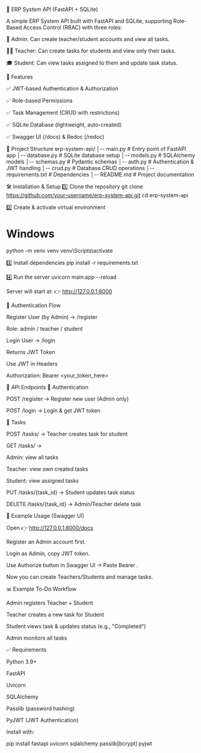 📘 ERP System API (FastAPI + SQLite)

A simple ERP System API built with FastAPI and SQLite, supporting Role-Based Access Control (RBAC) with three roles:

👑 Admin: Can create teacher/student accounts and view all tasks.

👩‍🏫 Teacher: Can create tasks for students and view only their tasks.

🎓 Student: Can view tasks assigned to them and update task status.

🚀 Features

✅ JWT-based Authentication & Authorization

✅ Role-based Permissions

✅ Task Management (CRUD with restrictions)

✅ SQLite Database (lightweight, auto-created)

✅ Swagger UI (/docs) & Redoc (/redoc)

📂 Project Structure
erp-system-api/
│-- main.py                # Entry point of FastAPI app
│-- database.py            # SQLite database setup
│-- models.py              # SQLAlchemy models
│-- schemas.py             # Pydantic schemas
│-- auth.py                # Authentication & JWT handling
│-- crud.py                # Database CRUD operations
│-- requirements.txt       # Dependencies
│-- README.md              # Project documentation

🛠️ Installation & Setup
1️⃣ Clone the repository
git clone https://github.com/your-username/erp-system-api.git
cd erp-system-api

2️⃣ Create & activate virtual environment
# Windows
python -m venv venv
venv\Scripts\activate

3️⃣ Install dependencies
pip install -r requirements.txt

4️⃣ Run the server
uvicorn main:app --reload


Server will start at:
👉 http://127.0.0.1:8000

🔑 Authentication Flow

Register User (by Admin) → /register

Role: admin / teacher / student

Login User → /login

Returns JWT Token

Use JWT in Headers

Authorization: Bearer <your_token_here>

📌 API Endpoints
🔹 Authentication

POST /register → Register new user (Admin only)

POST /login → Login & get JWT token

🔹 Tasks

POST /tasks/ → Teacher creates task for student

GET /tasks/ →

Admin: view all tasks

Teacher: view own created tasks

Student: view assigned tasks

PUT /tasks/{task_id} → Student updates task status

DELETE /tasks/{task_id} → Admin/Teacher delete task

🧪 Example Usage (Swagger UI)

Open 👉 http://127.0.0.1:8000/docs

Register an Admin account first.

Login as Admin, copy JWT token.

Use Authorize button in Swagger UI → Paste Bearer <token>.

Now you can create Teachers/Students and manage tasks.

📊 Example To-Do Workflow

Admin registers Teacher + Student

Teacher creates a new task for Student

Student views task & updates status (e.g., "Completed")

Admin monitors all tasks

✅ Requirements

Python 3.9+

FastAPI

Uvicorn

SQLAlchemy

Passlib (password hashing)

PyJWT (JWT Authentication)

Install with:

pip install fastapi uvicorn sqlalchemy passlib[bcrypt] pyjwt
